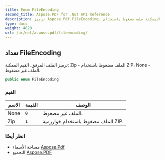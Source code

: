 ```yaml
---
title: Enum FileEncoding
second_title: Aspose.PDF for .NET API Reference
description: ترميز Aspose.Pdf.FileEncoding. ترميز الملف المرفق. القيم الممكنة ملف مضغوط باستخدام ZIP، ملف غير مضغوط
type: docs
weight: 4820
url: /ar/net/aspose.pdf/fileencoding/
---
```

## تعداد FileEncoding

ترميز الملف المرفق. القيم الممكنة: Zip - الملف مضغوط باستخدام ZIP، None - الملف غير مضغوط.

```csharp
public enum FileEncoding
```

### القيم

| الاسم | القيمة | الوصف |
| --- | --- | --- |
| None | `0` | الملف غير مضغوط. |
| Zip | `1` | الملف مضغوط باستخدام خوارزمية ZIP. |

### انظر أيضًا

* مساحة الأسماء [Aspose.Pdf](../../aspose.pdf/)
* التجميع [Aspose.PDF](../../)